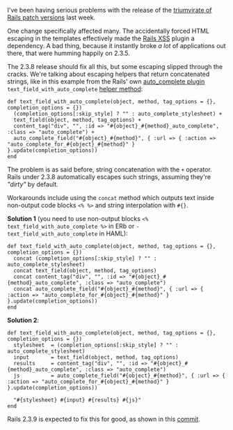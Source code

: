 I've been having serious problems with the release of the [triumvirate of
Rails patch versions][1] last week.

One change specifically affected many. The accidentally forced HTML escaping
in the templates effectively made the [Rails XSS][2] plugin a dependency. A
bad thing, because it instantly broke *a lot* of applications out there, that
were humming happily on 2.3.5.

The 2.3.8 release should fix all this, but some escaping slipped through the
cracks. We're talking about escaping helpers that return concatenated strings,
like in this example from the Rails' own [auto_complete plugin][3]
`text_field_with_auto_complete` [helper method][4]:

    def text_field_with_auto_complete(object, method, tag_options = {}, completion_options = {})
      (completion_options[:skip_style] ? "" : auto_complete_stylesheet) +
      text_field(object, method, tag_options) +
      content_tag("div", "", :id => "#{object}_#{method}_auto_complete", :class => "auto_complete") +
      auto_complete_field("#{object}_#{method}", { :url => { :action => "auto_complete_for_#{object}_#{method}" } }.update(completion_options))
    end

The problem is as said before, string concatenation with the `+` operator.
Rails under 2.3.8 automatically escapes such strings, assuming they're *"dirty"*
by default.

Workarounds include using the `concat` method which outputs text inside
non-output code blocks `<% %>` and string interpolation with `#{}`.

**Solution 1** (you need to use non-output blocks `<% text_field_with_auto_complete %>` in 
ERb or `- text_field_with_auto_complete` in HAML):

    def text_field_with_auto_complete(object, method, tag_options = {}, completion_options = {})
      concat (completion_options[:skip_style] ? "" : auto_complete_stylesheet)
      concat text_field(object, method, tag_options)
      concat content_tag("div", "", :id => "#{object}_#{method}_auto_complete", :class => "auto_complete")
      concat auto_complete_field("#{object}_#{method}", { :url => { :action => "auto_complete_for_#{object}_#{method}" } }.update(completion_options))
    end

**Solution 2**:

    def text_field_with_auto_complete(object, method, tag_options = {}, completion_options = {})
      stylesheet  = (completion_options[:skip_style] ? "" : auto_complete_stylesheet)
      input       = text_field(object, method, tag_options)
      results     = content_tag("div", "", :id => "#{object}_#{method}_auto_complete", :class => "auto_complete")
      js          = auto_complete_field("#{object}_#{method}", { :url => { :action => "auto_complete_for_#{object}_#{method}" } }.update(completion_options))
  
      "#{stylesheet} #{input} #{results} #{js}"
    end
    
Rails 2.3.9 is expected to fix this for good, as shown in this [commit][5].


[1]: /post/627672904/rails-2-3-6-2-3-7-and-2-3-8-is-out                                             "Rails 2.3.6, 2.3.7 and 2.3.8 released"
[2]: http://github.com/rails/rails_xss                                                              "Rails XSS plugin for escaping outputted string by default"
[3]: http://github.com/rails/auto_complete                                                         "Rails auto_complete plugin on GitHub"
[4]: http://github.com/rails/auto_complete/blob/master/lib/auto_complete_macros_helper.rb#L107-112  "Rails' text_field_with_auto_complete helper method that fails with 2.3.8 release"
[5]: http://github.com/rails/rails/commit/a815f0c5a3a873aefca76f459ce05ddde73080db                  "Commit into Rails repo on GitHub that fixes string concatenation escaping"